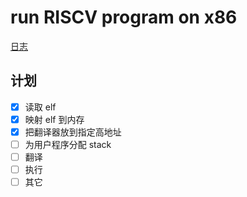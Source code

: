 # run RISCV program on x86

[日志](./log.md)

## 计划

- [x] 读取 elf
- [x] 映射 elf 到内存
- [x] 把翻译器放到指定高地址
- [ ] 为用户程序分配 stack
- [ ] 翻译
- [ ] 执行
- [ ] 其它
